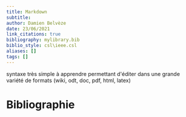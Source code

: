 ```yaml
---
title: Markdown
subtitle:
author: Damien Belvèze
date: 23/06/2021
link_citations: true
bibliography: mylibrary.bib
biblio_style: csl\ieee.csl
aliases: []
tags: []
---
```


syntaxe très simple à apprendre permettant d'éditer dans une grande variété de formats (wiki, odt, doc, pdf, html, latex)

# Bibliographie


